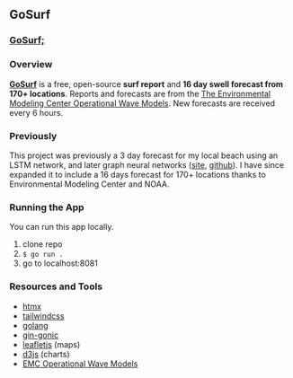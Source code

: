 <!-- <p align="center">
  <img src="https://github.com/evancoons22/go-mb-surf/blob/main/surf4.png?raw=true" width="300"/>
</p>
-->
## GoSurf

### [GoSurf;](https://go-surf-app-438594f906bc.herokuapp.com/)
### Overview

**[GoSurf](https://go-surf-app-438594f906bc.herokuapp.com/)** is a free, open-source **surf report** and **16 day swell forecast from 170+ locations**. Reports and forecasts are from the [The Environmental Modeling Center Operational Wave Models](https://polar.ncep.noaa.gov/waves/index.php).
New forecasts are received every 6 hours. 

### Previously

This project was previously a 3 day forecast for my local beach using an LSTM network, and later graph neural networks ([site](https://go-ml-surf-forecast.onrender.com/), [github](https://github.com/evancoons22/nbdc-buoy-data)). I have since expanded it to include a 16 days forecast for 170+ locations thanks to Environmental Modeling Center and NOAA.

### Running the App

You can run this app locally.

1. clone repo
2. `$ go run .`
3. go to localhost:8081

### Resources and Tools
- [htmx](https://htmx.org/)
- [tailwindcss](https://tailwindcss.com/)
- [golang](https://golang.org/)
- [gin-gonic](https://github.com/gin-gonic/gin)
- [leafletjs](https://leafletjs.com/) (maps)
- [d3js](https://d3js.org/) (charts)
- [EMC Operational Wave Models](https://polar.ncep.noaa.gov/waves/index.php)
